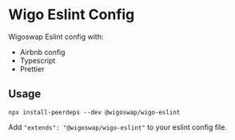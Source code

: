 # Wigo Eslint Config

Wigoswap Eslint config with:

- Airbnb config
- Typescript
- Prettier

## Usage

```
npx install-peerdeps --dev @wigoswap/wigo-eslint
```

Add `"extends": "@wigoswap/wigo-eslint"` to your eslint config file.
